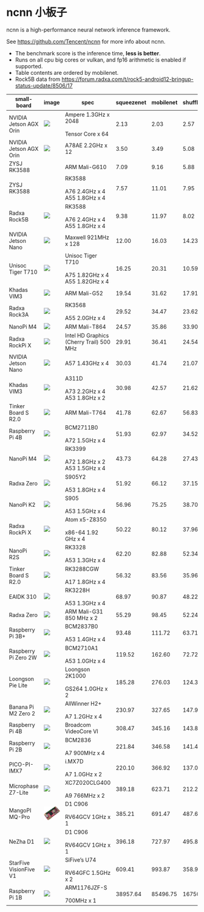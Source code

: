 # ncnn 小板子

ncnn is a high-performance neural network inference framework.

See https://github.com/Tencent/ncnn for more info about ncnn.

* The benchmark score is the inference time, **less is better**.
* Runs on all cpu big cores or vulkan, and fp16 arithmetic is enabled if supported.
* Table contents are ordered by mobilenet.
* Rock5B data from https://forum.radxa.com/t/rock5-android12-bringup-status-update/8506/17

|small-board|image|spec|squeezenet|mobilenet|shufflenet|
|---|---|---|---|---|---|
|NVIDIA Jetson AGX Orin|![](/images/jetsonagxorin.jpg)|Ampere 1.3GHz x 2048<br /><br />Tensor Core x 64|2.13|2.03|2.57|
|NVIDIA Jetson AGX Orin|![](/images/jetsonagxorin.jpg)|A78AE 2.2GHz x 12|3.50|3.49|5.08|
|ZYSJ RK3588| |ARM Mali-G610|7.09|9.16|5.88|
|ZYSJ RK3588| |RK3588<br /><br />A76 2.4GHz x 4<br />A55 1.8GHz x 4|7.57|11.01|7.95|
|Radxa Rock5B|![](/images/rock5b.jpg)|RK3588<br /><br />A76 2.4GHz x 4<br />A55 1.8GHz x 4|9.38|11.97|8.02|
|NVIDIA Jetson Nano|![](/images/jetsonnano.jpg)|Maxwell 921MHz x 128|12.00|16.03|14.23|
|Unisoc Tiger T710|![](/images/unisoct710.jpg)|Unisoc Tiger T710<br /><br />A75 1.82GHz x 4<br />A55 1.82GHz x 4|16.25|20.31|10.59|
|Khadas VIM3|![](/images/vim3.jpg)|ARM Mali-G52|19.54|31.62|17.91|
|Radxa Rock3A|![](/images/rock3a.jpg)|RK3568<br /><br />A55 2.0GHz x 4|29.52|34.47|23.62|
|NanoPi M4|![](/images/nanopim4.jpg)|ARM Mali-T864|24.57|35.86|33.90|
|Radxa RockPi X|![](/images/rockpix.jpg)|Intel HD Graphics (Cherry Trail) 500 MHz|29.91|36.41|24.54|
|NVIDIA Jetson Nano|![](/images/jetsonnano.jpg)|A57 1.43GHz x 4|30.03|41.74|21.07|
|Khadas VIM3|![](/images/vim3.jpg)|A311D<br /><br />A73 2.2GHz x 4<br />A53 1.8GHz x 2|30.98|42.57|21.62|
|Tinker Board S R2.0|![](/images/tinkersr2.jpg)|ARM Mali-T764|41.78|62.67|56.83|
|Raspberry Pi 4B|![](/images/rasp4b.jpg)|BCM2711B0<br /><br />A72 1.5GHz x 4|51.93|62.97|34.52|
|NanoPi M4|![](/images/nanopim4.jpg)|RK3399<br /><br />A72 1.8GHz x 2<br />A53 1.5GHz x 4|43.73|64.28|27.43|
|Radxa Zero|![](/images/radxazero.jpg)|S905Y2<br /><br />A53 1.8GHz x 4|51.92|66.12|37.15|
|NanoPi K2|![](/images/nanopik2.jpg)|S905<br /><br />A53 1.5GHz x 4|56.96|75.25|38.70|
|Radxa RockPi X|![](/images/rockpix.jpg)|Atom x5-Z8350<br /><br />x86-64 1.92 GHz x 4|50.22|80.12|37.96|
|NanoPi R2S|![](/images/nanopir2s.jpg)|RK3328<br /><br />A53 1.3GHz x 4|62.20|82.88|52.34|
|Tinker Board S R2.0|![](/images/tinkersr2.jpg)|RK3288CGW<br /><br />A17 1.8GHz x 4|56.32|83.56|35.96|
|EAIDK 310|![](/images/eaidk310.jpg)|RK3228H<br /><br />A53 1.3GHz x 4|68.97|90.87|48.22|
|Radxa Zero|![](/images/radxazero.jpg)|ARM Mali-G31 850 MHz x 2|55.29|98.45|52.24|
|Raspberry Pi 3B+|![](/images/rasp3b.jpg)|BCM2837B0<br /><br />A53 1.4GHz x 4|93.48|111.72|63.71|
|Raspberry Pi Zero 2W|![](/images/raspz2.jpg)|BCM2710A1<br /><br />A53 1.0GHz x 4|119.52|162.60|72.72|
|Loongson Pie Lite|![](/images/ls2k.jpg)|Loongson 2K1000<br /><br />GS264 1.0GHz x 2|185.28|276.03|124.39|
|Banana Pi M2 Zero 2|![](/images/bananaz2.jpg)|AllWinner H2+<br /><br />A7 1.2GHz x 4|230.97|327.65|147.97|
|Raspberry Pi 4B|![](/images/rasp4b.jpg)|Broadcom VideoCore VI|308.47|345.16|143.88|
|Raspberry Pi 2B|![](/images/rasp2b.jpg)|BCM2836<br /><br />A7 900MHz x 4|221.84|346.58|141.40|
|PICO-PI-IMX7|![](/images/pico.jpg)|i.MX7D<br /><br />A7 1.0GHz x 2|220.10|366.92|137.02|
|Microphase Z7-Lite|![](/images/z7lite.jpg)|XC7Z020CLG400<br /><br />A9 766MHz x 2|389.18|623.71|212.20|
|MangoPI MQ-Pro|![](/images/mq-pro.jpg)|D1 C906<br /><br />RV64GCV 1GHz x 1|385.21|691.47|487.67|
|NeZha D1|![](/images/nezhad1.jpg)|D1 C906<br /><br />RV64GCV 1GHz x 1|396.18|727.97|495.87|
|StarFive VisionFive V1|![](/images/visionfivev1.jpg)|SiFive’s U74<br /><br />RV64GFC 1.5GHz x 2|609.41|993.87|358.98|
|Raspberry Pi 1B|![](/images/rasp1b.jpg)|ARM1176JZF-S<br /><br />700MHz x 1|38957.64|85496.75|16750.39|
